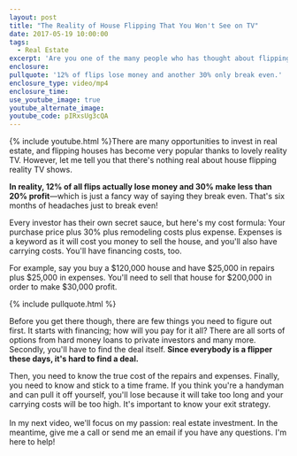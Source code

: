 ```yaml
---
layout: post
title: "The Reality of House Flipping That You Won't See on TV"
date: 2017-05-19 10:00:00
tags:
  - Real Estate
excerpt: 'Are you one of the many people who has thought about flipping a house? It can be a good way to make money, but the reality of it all is nothing like what you see on TV.'
enclosure:
pullquote: '12% of flips lose money and another 30% only break even.'
enclosure_type: video/mp4
enclosure_time:
use_youtube_image: true
youtube_alternate_image:
youtube_code: pIRxsUg3cQA
---
```



{% include youtube.html %}There are many opportunities to invest in real estate, and flipping houses has become very popular thanks to lovely reality TV. However, let me tell you that there's nothing real about house flipping reality TV shows.

**In reality, 12% of all flips actually lose money and 30% make less than 20% profit**—which is just a fancy way of saying they break even. That's six months of headaches just to break even!

Every investor has their own secret sauce, but here's my cost formula: Your purchase price plus 30% plus remodeling costs plus expense. Expenses is a keyword as it will cost you money to sell the house, and you'll also have carrying costs. You'll have financing costs, too.

For example, say you buy a $120,000 house and have $25,000 in repairs plus $25,000 in expenses. You'll need to sell that house for $200,000 in order to make $30,000 profit.

{% include pullquote.html %}

Before you get there though, there are few things you need to figure out first. It starts with financing; how will you pay for it all? There are all sorts of options from hard money loans to private investors and many more. Secondly, you'll have to find the deal itself. **Since everybody is a flipper these days, it's hard to find a deal.**

Then, you need to know the true cost of the repairs and expenses. Finally, you need to know and stick to a time frame. If you think you're a handyman and can pull it off yourself, you'll lose because it will take too long and your carrying costs will be too high. It's important to know your exit strategy.
<br>
<br>In my next video, we'll focus on my passion: real estate investment. In the meantime, give me a call or send me an email if you have any questions. I'm here to help!